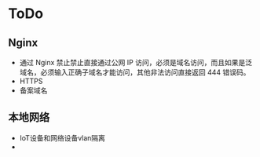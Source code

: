 # ToDo

## Nginx

- 通过 Nginx 禁止禁止直接通过公网 IP 访问，必须是域名访问，而且如果是泛域名，必须输入正确子域名才能访问，其他非法访问直接返回 444 错误码。
- HTTPS
- 备案域名

## 本地网络

- IoT设备和网络设备vlan隔离
- 